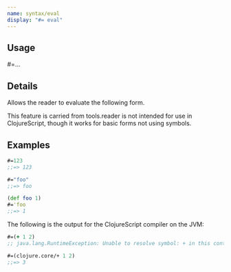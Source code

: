 ```yaml
---
name: syntax/eval
display: "#= eval"
---
```


## Usage
#=...


## Details

Allows the reader to evaluate the following form.

This feature is carried from tools.reader is not intended for use in ClojureScript,
though it works for basic forms not using symbols.


## Examples

```clj
#=123
;;=> 123

#="foo"
;;=> foo

(def foo 1)
#='foo
;;=> 1
```

The following is the output for the ClojureScript compiler on the JVM:

```clj
#=(+ 1 2)
;; java.lang.RuntimeException: Unable to resolve symbol: + in this context

#=(clojure.core/+ 1 2)
;;=> 3
```